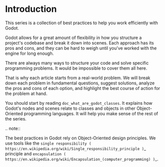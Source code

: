 

Introduction
============

This series is a collection of best practices to help you work efficiently with
Godot.

Godot allows for a great amount of flexibility in how you structure a project's
codebase and break it down into scenes. Each approach has its pros and
cons, and they can be hard to weigh until you've worked with the engine for long enough.

There are always many ways to structure your code and solve specific programming
problems. It would be impossible to cover them all here.

That is why each article starts from a real-world problem. We will break down
each problem in fundamental questions, suggest solutions, analyze the pros and
cons of each option, and highlight the best course of action for the problem at hand.

You should start by reading `doc_what_are_godot_classes`. It explains how
Godot's nodes and scenes relate to classes and objects in other
Object-Oriented programming languages. It will help you make sense of the rest of the series.

.. note::

   The best practices in Godot rely on Object-Oriented design principles. We
   use tools like the `single responsibility
   ( https://en.wikipedia.org/wiki/Single_responsibility_principle )`_ principle and
   `encapsulation ( https://en.wikipedia.org/wiki/Encapsulation_(computer_programming) )`_.
